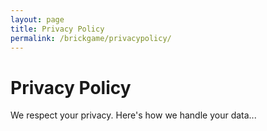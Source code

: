 ```yaml
---
layout: page
title: Privacy Policy
permalink: /brickgame/privacypolicy/
---
```


# Privacy Policy

We respect your privacy. Here's how we handle your data...